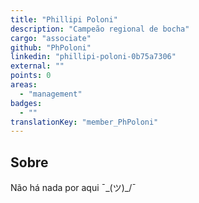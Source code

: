 ```yaml
---
title: "Phillipi Poloni"
description: "Campeão regional de bocha"
cargo: "associate"
github: "PhPoloni"
linkedin: "phillipi-poloni-0b75a7306"
external: ""
points: 0
areas:
  - "management"
badges:
  - ""
translationKey: "member_PhPoloni"
---
```

## Sobre
Não há nada por aqui ¯\_(ツ)_/¯
